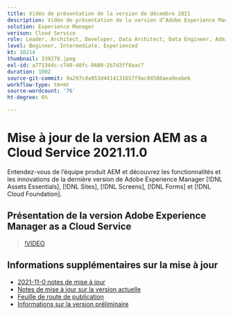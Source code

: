 ```yaml
---
title: Vidéo de présentation de la version de décembre 2021
description: Vidéo de présentation de la version d’Adobe Experience Manager as a Cloud Service 2021.11.0.
solution: Experience Manager
verison: Cloud Service
role: Leader, Architect, Developer, Data Architect, Data Engineer, Admin, User
level: Beginner, Intermediate, Experienced
kt: 10214
thumbnail: 339278.jpeg
exl-id: a77134dc-c740-40fc-8600-2b7d3ff8aac7
duration: 1002
source-git-commit: 9a297cda953d4414131657f9ac84580aea0eabeb
workflow-type: tm+mt
source-wordcount: '76'
ht-degree: 6%

---
```


# Mise à jour de la version AEM as a Cloud Service 2021.11.0

Entendez-vous de l’équipe produit AEM et découvrez les fonctionnalités et les innovations de la dernière version de Adobe Experience Manager [!DNL Assets Essentials], [!DNL Sites], [!DNL Screens], [!DNL Forms] et [!DNL Cloud Foundation].

## Présentation de la version Adobe Experience Manager as a Cloud Service

>[!VIDEO](https://video.tv.adobe.com/v/339278/?quality=12&learn=on)

## Informations supplémentaires sur la mise à jour

* [2021-11-0 notes de mise à jour](https://experienceleague.adobe.com/docs/experience-manager-cloud-service/content/release-notes/release-notes/2021/release-notes-2021-11-0.html?lang=fr)
* [Notes de mise à jour sur la version actuelle](https://experienceleague.adobe.com/docs/experience-manager-cloud-service/content/release-notes/home.html?lang=fr)
* [Feuille de route de publication](https://experienceleague.adobe.com/docs/experience-manager-release-information/aem-release-updates/update-releases-roadmap.html?lang=fr)
* [Informations sur la version préliminaire](https://experienceleague.adobe.com/docs/experience-manager-cloud-service/content/release-notes/prerelease.html?lang=fr)
